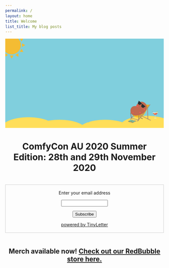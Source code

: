 ```yaml
---
permalink: /
layout: home
title: Welcome
list_title: My blog posts
---
```

<div style="text-align:center">
<img src="./assets/imgs/comfyconlogo.png" width="800px">
</div>

<div style="text-align:center">
  <h1> ComfyCon AU 2020 Summer Edition: 28th and 29th November 2020</h1>
<br/>
<form style="border:1px solid #ccc;padding:3px;text-align:center;" action="https://tinyletter.com/comfyconau" method="post" target="popupwindow" onsubmit="window.open('https://tinyletter.com/comfyconau', 'popupwindow', 'scrollbars=yes,width=800,height=600');return true"><p><label for="tlemail">Enter your email address</label></p><p><input type="text" style="width:140px" name="email" id="tlemail" /></p><input type="hidden" value="1" name="embed"/><input type="submit" value="Subscribe" /><p><a href="https://tinyletter.com" target="_blank">powered by TinyLetter</a></p></form>
            <br/>
<h2> Merch available now! <a href="https://www.redbubble.com/people/comfyconau/shop?artistUserName=ComfyConAU&collections=1754670&iaCode=all-departments&sortOrder=relevant"> Check out our RedBubble store here. </a> </h2>
</div>
